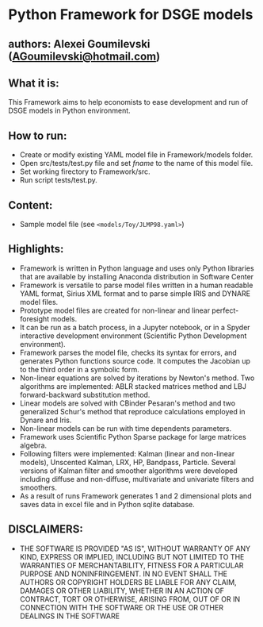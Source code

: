 # Python Framework for DSGE models
 
## authors: Alexei Goumilevski (AGoumilevski@hotmail.com)
 
## What it is:
This Framework aims to help economists to ease development and run 
of DSGE models in Python environment.
 
 ## How to run:
 - Create or modify existing YAML model file in Framework/models folder.
 - Open src/tests/test.py file and set *fname* to the name of this model file.
 - Set working firectory to Framework/src.
 - Run script tests/test.py.

## Content:
 - Sample model file (see `<models/Toy/JLMP98.yaml>`)

## Highlights:
- Framework is written in Python language and uses only Python libraries that are available by installing Anaconda distribution in Software Center
- Framework is versatile to parse model  files written in a human readable YAML format, Sirius XML format and to parse simple IRIS and DYNARE model files.
- Prototype model files are created for non-linear and linear perfect-foresight models.
- It can be run as a batch process, in a Jupyter notebook, or in a Spyder interactive development environment (Scientific Python Development environment).
- Framework parses the model file, checks its syntax for errors, and generates Python functions source code.  It computes the Jacobian up to the third order in a symbolic form.
- Non-linear equations are solved by iterations by Newton's method.  Two algorithms are implemented: ABLR stacked matrices method and LBJ forward-backward substitution method.
- Linear models are solved with  CBinder Pesaran's method and two generalized Schur's method that reproduce calculations employed in Dynare and Iris.
- Non-linear models can be run with time dependents parameters.
- Framework uses Scientific Python Sparse package for large matrices algebra.
- Following filters were implemented: Kalman (linear and non-linear models), Unscented Kalman, LRX, HP, Bandpass, Particle.  Several versions of Kalman filter and smoother algorithms were developed including diffuse and non-diffuse, multivariate and univariate filters and smoothers.
- As a result of runs Framework generates 1 and 2 dimensional plots and saves data in excel file and in Python sqlite database.

## DISCLAIMERS:
  - THE SOFTWARE IS PROVIDED "AS IS", WITHOUT WARRANTY OF ANY KIND,
EXPRESS OR IMPLIED, INCLUDING BUT NOT LIMITED TO THE WARRANTIES OF
MERCHANTABILITY, FITNESS FOR A PARTICULAR PURPOSE AND
NONINFRINGEMENT. IN NO EVENT SHALL THE AUTHORS OR COPYRIGHT HOLDERS BE
LIABLE FOR ANY CLAIM, DAMAGES OR OTHER LIABILITY, WHETHER IN AN ACTION
OF CONTRACT, TORT OR OTHERWISE, ARISING FROM, OUT OF OR IN CONNECTION
WITH THE SOFTWARE OR THE USE OR OTHER DEALINGS IN THE SOFTWARE
